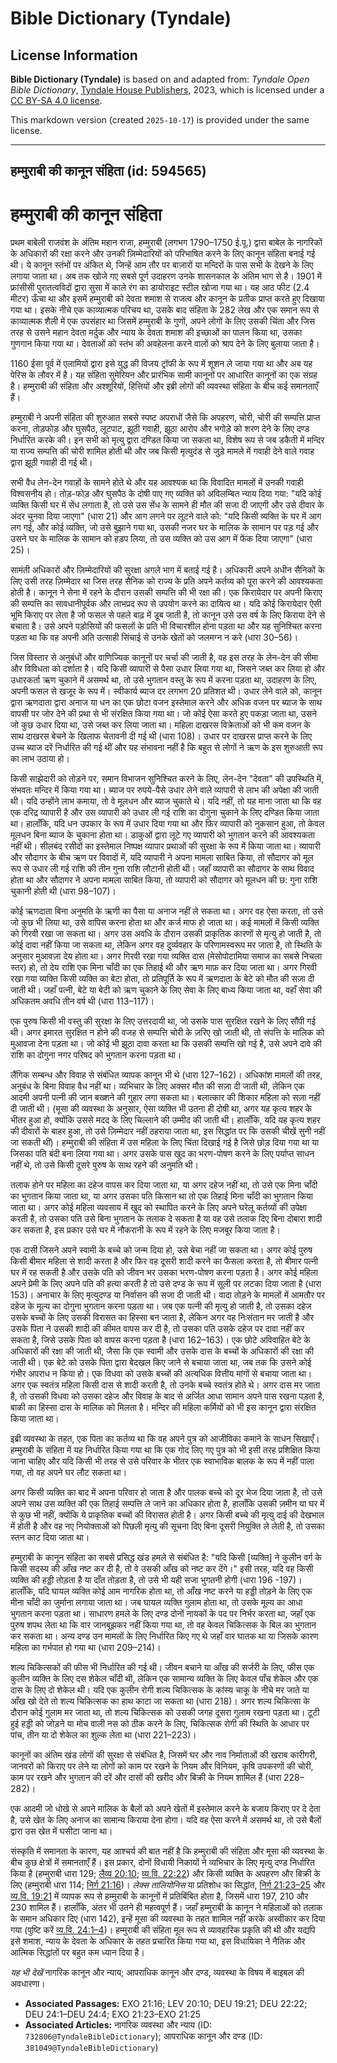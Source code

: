 # Bible Dictionary (Tyndale)

## License Information

**Bible Dictionary (Tyndale)** is based on and adapted from: _Tyndale Open Bible Dictionary_, [Tyndale House Publishers](https://tyndaleopenresources.com/), 2023, which is licensed under a [CC BY-SA 4.0 license](https://creativecommons.org/licenses/by-sa/4.0/legalcode.en).

This markdown version (created `2025-10-17`) is provided under the same license.



--------------------------------

## हम्मुराबी की कानून संहिता (id: 594565)

हम्मुराबी की कानून संहिता
=========================

प्रथम बाबेली राजवंश के अंतिम महान राजा, हम्मुराबी (लगभग 1790–1750 ई.पू.) द्वारा बाबेल के नागरिकों के अधिकारों की रक्षा करने और उनकी ज़िम्मेदारियों को परिभाषित करने के लिए कानून संहिता बनाई गई थी। ये कानून स्तंभों पर अंकित थे, जिन्हें आम तौर पर बाज़ारों या मन्दिरों के पास सभी के देखने के लिए लगाया जाता था। अब तक खोजे गए सबसे पूर्ण उदाहरण उनके शासनकाल के अंतिम भाग से है। 1901 में फ्रांसीसी पुरातत्वविदों द्वारा सुसा में काले रंग का डायोराइट स्टील खोजा गया था। यह आठ फीट (2\.4 मीटर) ऊँचा था और इसमें हम्मुराबी को देवता शमाश से राजत्व और कानून के प्रतीक प्राप्त करते हुए दिखाया गया था। इसके नीचे एक काव्यात्मक परिचय था, उसके बाद संहिता के 282 लेख और एक समान रूप से काव्यात्मक शैली में एक उपसंहार था जिसमें हम्मुराबी के गुणों, अपने लोगों के लिए उसकी चिंता और जिस तरह से उसने महान देवता मर्दुक और न्याय के देवता शमाश की इच्छाओं का पालन किया था, उसका गुणगान किया गया था। देवताओं को स्तंभ की अवहेलना करने वालों को श्राप देने के लिए बुलाया जाता है।

1160 ईसा पूर्व में एलामियों द्वारा इसे युद्ध की विजय ट्रॉफी के रूप में शूशन ले जाया गया था और अब यह पेरिस के लौवर में है। यह संहिता सुमेरियन और प्रारंभिक सामी कानूनों पर आधारित कानूनों का एक संग्रह है। हम्मुराबी की संहिता और अश्शूरियों, हित्तियों और इब्री लोगों की व्यवस्था संहिता के बीच कई समानताएँ हैं।

हम्मुराबी ने अपनी संहिता की शुरुआत सबसे स्पष्ट अपराधों जैसे कि अपहरण, चोरी, चोरी की सम्पत्ति प्राप्त करना, तोड़फोड़ और घुसपैठ, लूटपाट, झूठी गवाही, झूठा आरोप और भगोड़े को शरण देने के लिए दण्ड निर्धारित करके की। इन सभी को मृत्यु द्वारा दण्डित किया जा सकता था, विशेष रूप से जब डकैती में मन्दिर या राज्य सम्पत्ति की चोरी शामिल होती थी और जब किसी मृत्युदंड से जुड़े मामले में गवाही देने वाले गवाह द्वारा झूठी गवाही दी गई थी।

सभी वैध लेन\-देन गवाहों के सामने होते थे और यह आवश्यक था कि विवादित मामलों में उनकी गवाही विश्वसनीय हो। तोड़\-फोड़ और घुसपैठ के दोषी पाए गए व्यक्ति को अविलम्बित न्याय दिया गया: "यदि कोई व्यक्ति किसी घर में सेंध लगाता है, तो उसे उस सेंध के सामने ही मौत की सजा दी जाएगी और उसे दीवार के अंदर चुनवा दिया जाएगा" (धारा 21\) और आग लगने पर लूटने वाले को: "यदि किसी व्यक्ति के घर में आग लग गई, और कोई व्यक्ति, जो उसे बुझाने गया था, उसकी नजर घर के मालिक के सामान पर पड़ गई और उसने घर के मालिक के सामान को हड़प लिया, तो उस व्यक्ति को उस आग में फेंक दिया जाएगा" (धारा 25\)।

सामंती अधिकारों और ज़िम्मेदारियों की सुरक्षा अगले भाग में बताई गई है। अधिकारी अपने अधीन सैनिकों के लिए उसी तरह ज़िम्मेदार था जिस तरह सैनिक को राज्य के प्रति अपने कर्तव्य को पूरा करने की आवश्यकता होती है। कानून ने सेना में रहने के दौरान उसकी सम्पत्ति की भी रक्षा की। एक किरायेदार पर अपनी किराए की सम्पत्ति का सावधानीपूर्वक और लाभप्रद रूप से उपयोग करने का दायित्व था। यदि कोई किरायेदार ऐसी भूमि किराए पर लेता है जो फसल से पहले बाढ़ में डूब जाती है, तो कानून उसे उस वर्ष के लिए किराया देने से बचाता है। उसे अपने पड़ोसियों की फसलों के प्रति भी विचारशील होना पड़ता था और यह सुनिश्चित करना पड़ता था कि वह अपनी अति उत्साही सिंचाई से उनके खेतों को जलमग्न न करे (धारा 30–56\)।

जिस विस्तार से अनुबंधों और वाणिज्यिक कानूनों पर चर्चा की जाती है, वह इस तरह के लेन\-देन की सीमा और विविधता को दर्शाता है। यदि किसी व्यापारी से पैसा उधार लिया गया था, जिसने जब्त कर लिया हो और उधारकर्ता ऋण चुकाने में असमर्थ था, तो उसे भुगतान वस्तु के रूप में करना पड़ता था, उदाहरण के लिए, अपनी फसल से खजूर के रूप में। स्वीकार्य ब्याज दर लगभग 20 प्रतिशत थी। उधार लेने वाले को, कानून द्वारा ऋणदाता द्वारा अनाज या धन का एक छोटा वजन इस्तेमाल करने और अधिक वजन पर ब्याज के साथ वापसी पर जोर देने की प्रथा से भी संरक्षित किया गया था। जो कोई ऐसा करते हुए पकड़ा जाता था, उसने जो कुछ उधार दिया था, उसे जब्त कर लिया जाता था। महिला दाखरस विक्रेताओं को भी कम वजन के साथ दाखरस बेचने के खिलाफ चेतावनी दी गई थी (धारा 108\)। उधार पर दाखरस प्राप्त करने के लिए उच्च ब्याज दरें निर्धारित की गई थीं और यह संभावना नहीं है कि बहुत से लोगों ने ऋण के इस शुरुआती रूप का लाभ उठाया हो।

किसी साझेदारी को तोड़ने पर, समान विभाजन सुनिश्चित करने के लिए, लेन\-देन "देवता" की उपस्थिति में, संभवतः मन्दिर में किया गया था। ब्याज पर रुपये\-पैसे उधार लेने वाले व्यापारी से लाभ की अपेक्षा की जाती थी। यदि उन्होंने लाभ कमाया, तो वे मूलधन और ब्याज चुकाते थे। यदि नहीं, तो यह माना जाता था कि वह एक दरिद्र व्यापारी है और उस व्यापारी को उधार ली गई राशि का दोगुना चुकाने के लिए दण्डित किया जाता था। हालाँकि, यदि धन उपकार के रूप में उधार दिया गया था और फिर व्यापारी को नुकसान हुआ, तो केवल मूलधन बिना ब्याज के चुकाना होता था। डाकुओं द्वारा लूटे गए व्यापारी को भुगतान करने की आवश्यकता नहीं थी। सीलबंद रसीदों का इस्तेमाल निष्पक्ष व्यापार प्रथाओं की सुरक्षा के रूप में किया जाता था। व्यापारी और सौदागर के बीच ऋण पर विवादों में, यदि व्यापारी ने अपना मामला साबित किया, तो सौदागर को मूल रूप से उधार ली गई राशि की तीन गुना राशि लौटानी होती थी। जहाँ व्यापारी का सौदागर के साथ विवाद होता था और सौदागर ने अपना मामला साबित किया, तो व्यापारी को सौदागर को मूलधन की छ: गुना राशि चुकानी होती थी (धारा 98–107\)।

कोई ऋणदाता बिना अनुमति के ऋणी का पैसा या अनाज नहीं ले सकता था। अगर वह ऐसा करता, तो उसे जो कुछ भी लिया था, उसे वापिस करना होता था और कर्ज माफ हो जाता था। कई मामलों में किसी व्यक्ति को गिरवी रखा जा सकता था। अगर उस अवधि के दौरान उसकी प्राकृतिक कारणों से मृत्यु हो जाती है, तो कोई दावा नहीं किया जा सकता था, लेकिन अगर वह दुर्व्यवहार के परिणामस्वरूप मर जाता है, तो स्थिति के अनुसार मुआवज़ा देय होता था। अगर गिरवी रखा गया व्यक्ति दास (मेसोपोटामिया समाज का सबसे निचला स्तर) हो, तो देय राशि एक मिना चाँदी का एक तिहाई थी और ऋण माफ़ कर दिया जाता था। अगर गिरवी रखा गया व्यक्ति किसी व्यक्ति का बेटा होता, तो प्रतिपूर्ति के रूप में ऋणदाता के बेटे को मौत की सज़ा दी जाती थी। जहाँ पत्नी, बेटे या बेटी को ऋण चुकाने के लिए सेवा के लिए बाध्य किया जाता था, वहाँ सेवा की अधिकतम अवधि तीन वर्ष थी (धारा 113–117\)।

एक पुरुष किसी भी वस्तु की सुरक्षा के लिए उत्तरदायी था, जो उसके पास सुरक्षित रखने के लिए सौंपी गई थी। अगर इमारत सुरक्षित न होने की वजह से सम्पत्ति चोरी के ज़रिए खो जाती थी, तो संपत्ति के मालिक को मुआवजा देना पड़ता था। जो कोई भी झूठा दावा करता था कि उसकी सम्पत्ति खो गई है, उसे अपने दावे की राशि का दोगुना नगर परिषद को भुगतान करना पड़ता था।

लैंगिक सम्बन्ध और विवाह से संबंधित व्यापक कानून भी थे (धारा 127–162\)। अधिकांश मामलों की तरह, अनुबंध के बिना विवाह वैध नहीं था। व्यभिचार के लिए अक्सर मौत की सज़ा दी जाती थी, लेकिन एक आदमी अपनी पत्नी की जान बख्शने की गुहार लगा सकता था। बलात्कार की शिकार महिला को सज़ा नहीं दी जाती थी। (मूसा की व्यवस्था के अनुसार, ऐसा व्यक्ति भी उतना ही दोषी था, अगर यह कृत्य शहर के भीतर हुआ हो, क्योंकि उससे मदद के लिए चिल्लाने की उम्मीद की जाती थी। हालाँकि, यदि यह कृत्य शहर की दीवारों के बाहर हुआ, तो उसे ज़िम्मेदार नहीं ठहराया जाता था, इस सिद्धांत पर कि उसकी चीखें सुनी नहीं जा सकती थीं)। हम्मुराबी की संहिता में उस महिला के लिए चिंता दिखाई गई है जिसे छोड़ दिया गया था या जिसका पति बंदी बना लिया गया था। अगर उसके पास खुद का भरण\-पोषण करने के लिए पर्याप्त साधन नहीं थे, तो उसे किसी दूसरे पुरुष के साथ रहने की अनुमति थी।

तलाक होने पर महिला का दहेज वापस कर दिया जाता था, या अगर दहेज नहीं था, तो उसे एक मिना चाँदी का भुगतान किया जाता था, या अगर उसका पति किसान था तो एक तिहाई मिना चाँदी का भुगतान किया जाता था। अगर कोई महिला व्यवसाय में खुद को स्थापित करने के लिए अपने घरेलू कर्तव्यों की उपेक्षा करती है, तो उसका पति उसे बिना भुगतान के तलाक दे सकता है या वह उसे तलाक दिए बिना दोबारा शादी कर सकता है, इस प्रकार उसे घर में नौकरानी के रूप में रहने के लिए मजबूर किया जाता है।

एक दासी जिसने अपने स्वामी के बच्चे को जन्म दिया हो, उसे बेचा नहीं जा सकता था। अगर कोई पुरुष किसी बीमार महिला से शादी करता है और फिर वह दूसरी शादी करने का फैसला करता है, तो बीमार पत्नी घर में रह सकती है और उसके पति को जीवन भर उसका भरण\-पोषण करना पड़ता है। अगर कोई महिला अपने प्रेमी के लिए अपने पति की हत्या करती है तो उसे दण्ड के रूप में सूली पर लटका दिया जाता है (धारा 153\)। अनाचार के लिए मृत्युदण्ड या निर्वासन की सजा दी जाती थी। वादा तोड़ने के मामलों में आमतौर पर दहेज के मूल्य का दोगुना भुगतान करना पड़ता था। जब एक पत्नी की मृत्यु हो जाती है, तो उसका दहेज उसके बच्चों के लिए उसकी विरासत का हिस्सा बन जाता है, लेकिन अगर वह निःसंतान मर जाती है और उसके पिता ने उसकी शादी की कीमत वापस कर दी है, तो उसका पति उसके दहेज पर दावा नहीं कर सकता है, जिसे उसके पिता को वापस करना पड़ता है (धारा 162–163\)। एक छोटे अविवाहित बेटे के अधिकारों की रक्षा की जाती थी, जैसा कि एक स्वामी और उसके दास के बच्चों के अधिकारों की रक्षा की जाती थी। एक बेटे को उसके पिता द्वारा बेदखल किए जाने से बचाया जाता था, जब तक कि उसने कोई गंभीर अपराध न किया हो। एक विधवा को उसके बच्चों की अत्यधिक वित्तीय मांगों से बचाया जाता था। अगर एक स्वतंत्र महिला किसी दास से शादी करती है, तो उनके बच्चे स्वतंत्र होते थे। अगर दास मर जाता है, तो उसकी विधवा को उसका दहेज और विवाह के बाद से अर्जित आधा सामान अपने पास रखना पड़ता है, बाकी का हिस्सा दास के मालिक को मिलता है। मन्दिर की महिला कर्मियों को भी इस कानून द्वारा संरक्षित किया जाता था।

इब्री व्यवस्था के तहत, एक पिता का कर्तव्य था कि वह अपने पुत्र को आजीविका कमाने के साधन सिखाएँ। हम्मुराबी के संहिता में यह निर्धारित किया गया था कि एक गोद लिए गए पुत्र को भी इसी तरह प्रशिक्षित किया जाना चाहिए और यदि किसी भी तरह से उसे परिवार के भीतर एक स्वाभाविक बालक के रूप में नहीं पाला गया, तो वह अपने घर लौट सकता था।

अगर किसी व्यक्ति का बाद में अपना परिवार हो जाता है और पालक बच्चे को दूर भेज दिया जाता है, तो उसे अपने साथ उस व्यक्ति की एक तिहाई सम्पत्ति ले जाने का अधिकार होता है, हालाँकि उसकी ज़मीन या घर में से कुछ भी नहीं, क्योंकि ये प्राकृतिक बच्चों की विरासत होती है। अगर किसी बच्चे की मृत्यु दाई की देखभाल में होती है और वह नए नियोक्ताओं को पिछली मृत्यु की सूचना दिए बिना दूसरी नियुक्ति ले लेती है, तो उसका स्तन काट दिया जाता था।

हम्मुराबी के कानून संहिता का सबसे प्रसिद्ध खंड हमले से संबंधित है: "यदि किसी \[व्यक्ति] ने कुलीन वर्ग के किसी सदस्य की आँख नष्ट कर दी है, तो वे उसकी आँख को नष्ट कर देंगे।" इसी तरह, यदि वह किसी व्यक्ति की हड्डी तोड़ता है या दाँत तोड़ता है, तो उसे भी यही सजा भुगतनी होगी (धारा 196 \-197\)। हालाँकि, यदि घायल व्यक्ति कोई आम नागरिक होता था, तो आँख नष्ट करने या हड्डी तोड़ने के लिए एक मीना चाँदी का जुर्माना लगाया जाता था। जब घायल व्यक्ति गुलाम होता था, तो उसके मूल्य का आधा भुगतान करना पड़ता था। साधारण हमले के लिए दण्ड दोनों नायकों के पद पर निर्भर करता था, जहाँ एक पुरुष शपथ लेता था कि वार जानबूझकर नहीं किया गया था, तो वह केवल चिकित्सक के बिल का भुगतान कर सकता था। अन्य दण्ड उन मामलों के लिए निर्धारित किए गए थे जहाँ वार घातक था या जिसके कारण महिला का गर्भपात हो गया था (धारा 209–214\)।

शल्य चिकित्सकों की फीस भी निर्धारित की गई थी। जीवन बचाने या आँख की सर्जरी के लिए, फीस एक कुलीन व्यक्ति के लिए दस शेकेल चाँदी थी, लेकिन एक सामान्य व्यक्ति के लिए केवल पाँच शेकेल और एक दास के लिए दो शेकेल थी। यदि एक कुलीन रोगी शल्य चिकित्सक के कांस्य चाकू के नीचे मर जाते या आँख खो देते तो शल्य चिकित्सक का हाथ काटा जा सकता था (धारा 218\)। अगर शल्य चिकित्सा के दौरान कोई गुलाम मर जाता था, तो शल्य चिकित्सक को उसकी जगह दूसरा गुलाम रखना पड़ता था। टूटी हुई हड्डी को जोड़ने या मोच वाली नस को ठीक करने के लिए, चिकित्सक रोगी की स्थिति के आधार पर पांच, तीन या दो शेकेल का शुल्क लेता था (धारा 221–223\)।

कानूनों का अंतिम खंड लोगों की सुरक्षा से संबंधित है, जिसमें घर और नाव निर्माताओं की खराब कारीगरी, जानवरों को किराए पर लेने या लोगों को काम पर रखने के नियम और विनियम, कृषि उपकरणों की चोरी, काम पर रखने और भुगतान की दरें और दासों की खरीद और बिक्री के नियम शामिल हैं (धारा 228–282\)।

एक आदमी जो धोखे से अपने मालिक के बैलों को अपने खेतों में इस्तेमाल करने के बजाय किराए पर दे देता है, उसे खेत के लिए अनाज का सामान्य किराया देना होगा। यदि वह ऐसा करने में असमर्थ था, तो उसे बैलों द्वारा उस खेत में घसीटा जाना था।

संस्कृति में समानता के कारण, यह आश्चर्य की बात नहीं है कि हम्मुराबी की संहिता और मूसा की व्यवस्था के बीच कुछ क्षेत्रों में समानताएँ हैं। इस प्रकार, दोनों विधायी निकायों ने व्यभिचार के लिए मृत्यु दण्ड निर्धारित किया है (हम्मुराबी धारा 129; [लैव्य 20:10](https://ref.ly/Lev20:10); [व्य.वि. 22:22](https://ref.ly/Deut22:22)) और किसी व्यक्ति के अपहरण और बिक्री के लिए (हम्मुराबी धारा 114; [निर्ग 21:16](https://ref.ly/Exod21:16))। *लेक्स तालियोनिस* या प्रतिशोध का सिद्धांत, [निर्ग 21:23–25](https://ref.ly/Exod21:23-Exod21:25) और [व्य.वि. 19:21](https://ref.ly/Deut19:21) में व्यापक रूप से हम्मुराबी के कानूनों में प्रतिबिंबित होता है, जिसमें धारा 197, 210 और 230 शामिल हैं। हालाँकि, अंतर भी उतने ही महत्वपूर्ण हैं। जहाँ हम्मुराबी के कानून ने महिलाओं को तलाक के समान अधिकार दिए (धारा 142\), इन्हें मूसा की व्यवस्था के तहत शामिल नहीं करके अस्वीकार कर दिया गया (पुष्टि करें [व्य.वि. 24:1–4](https://ref.ly/Deut24:1-Deut24:4))। हम्मुराबी की संहिता मूल रूप से व्यावहारिक प्रकृति की थी और यद्यपि इसे शमाश, न्याय के देवता के अधिकार के तहत प्रचारित किया गया था, इस विधायिका ने नैतिक और आत्मिक सिद्धांतों पर बहुत कम ध्यान दिया है।

*यह भी देखें* नागरिक कानून और न्याय; आपराधिक कानून और दण्ड, व्यवस्था के विषय में बाइबल की अवधारणा।

* **Associated Passages:** EXO 21:16; LEV 20:10; DEU 19:21; DEU 22:22; DEU 24:1–DEU 24:4; EXO 21:23–EXO 21:25
* **Associated Articles:** नागरिक व्यवस्था और न्याय (ID: `732806@TyndaleBibleDictionary`); आपराधिक कानून और दण्ड (ID: `381049@TyndaleBibleDictionary`)

